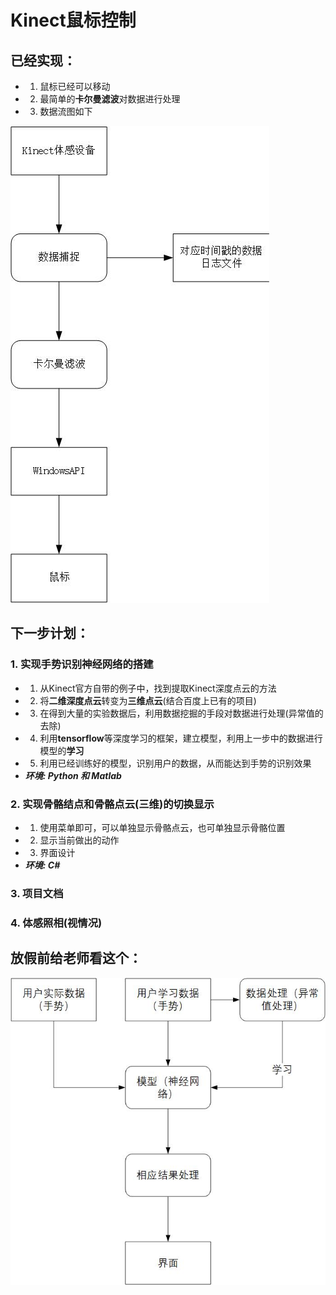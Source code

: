 # Kinect鼠标控制
## 已经实现：
- 1. 鼠标已经可以移动
- 2. 最简单的**卡尔曼滤波**对数据进行处理
- 3. 数据流图如下


![](鼠标的数据流图.jpg)
## 下一步计划：
### 1. 实现手势识别神经网络的搭建
- 1. 从Kinect官方自带的例子中，找到提取Kinect深度点云的方法
- 2. 将**二维深度点云**转变为**三维点云**(结合百度上已有的项目)
- 3. 在得到大量的实验数据后，利用数据挖掘的手段对数据进行处理(异常值的去除)
- 4. 利用**tensorflow**等深度学习的框架，建立模型，利用上一步中的数据进行模型的**学习**
- 5. 利用已经训练好的模型，识别用户的数据，从而能达到手势的识别效果
- ***环境: Python 和 Matlab***

### 2. 实现骨骼结点和骨骼点云(三维)的切换显示
- 1. 使用菜单即可，可以单独显示骨骼点云，也可单独显示骨骼位置
- 2. 显示当前做出的动作
- 3. 界面设计 
- ***环境: C#***

### 3. 项目文档
### 4. 体感照相(视情况)

## 放假前给老师看这个：
![](深度点云的动作识别学习数据流图.jpg)